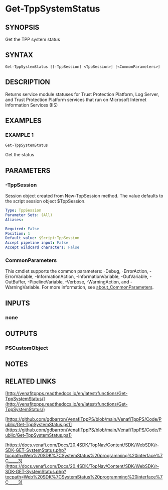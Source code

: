# Get-TppSystemStatus

## SYNOPSIS
Get the TPP system status

## SYNTAX

```
Get-TppSystemStatus [[-TppSession] <TppSession>] [<CommonParameters>]
```

## DESCRIPTION
Returns service module statuses for Trust Protection Platform, Log Server, and Trust Protection Platform services that run on Microsoft Internet Information Services (IIS)

## EXAMPLES

### EXAMPLE 1
```
Get-TppSystemStatus
```

Get the status

## PARAMETERS

### -TppSession
Session object created from New-TppSession method. 
The value defaults to the script session object $TppSession.

```yaml
Type: TppSession
Parameter Sets: (All)
Aliases:

Required: False
Position: 1
Default value: $Script:TppSession
Accept pipeline input: False
Accept wildcard characters: False
```

### CommonParameters
This cmdlet supports the common parameters: -Debug, -ErrorAction, -ErrorVariable, -InformationAction, -InformationVariable, -OutVariable, -OutBuffer, -PipelineVariable, -Verbose, -WarningAction, and -WarningVariable. For more information, see [about_CommonParameters](http://go.microsoft.com/fwlink/?LinkID=113216).

## INPUTS

### none
## OUTPUTS

### PSCustomObject
## NOTES

## RELATED LINKS

[http://venafitppps.readthedocs.io/en/latest/functions/Get-TppSystemStatus/](http://venafitppps.readthedocs.io/en/latest/functions/Get-TppSystemStatus/)

[https://github.com/gdbarron/VenafiTppPS/blob/main/VenafiTppPS/Code/Public/Get-TppSystemStatus.ps1](https://github.com/gdbarron/VenafiTppPS/blob/main/VenafiTppPS/Code/Public/Get-TppSystemStatus.ps1)

[https://docs.venafi.com/Docs/20.4SDK/TopNav/Content/SDK/WebSDK/r-SDK-GET-SystemStatus.php?tocpath=Web%20SDK%7CSystemStatus%20programming%20interface%7C_____3](https://docs.venafi.com/Docs/20.4SDK/TopNav/Content/SDK/WebSDK/r-SDK-GET-SystemStatus.php?tocpath=Web%20SDK%7CSystemStatus%20programming%20interface%7C_____3)

